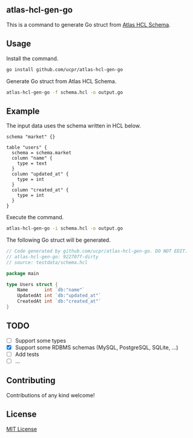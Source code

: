## atlas-hcl-gen-go

This is a command to generate Go struct from [Atlas HCL Schema](https://atlasgo.io/atlas-schema/hcl).

## Usage

Install the command.

```sh
go install github.com/ucpr/atlas-hcl-gen-go
```

Generate Go struct from Atlas HCL Schema.

```sh
atlas-hcl-gen-go -f schema.hcl -o output.go
```

## Example

The input data uses the schema written in HCL below.

```hcl:schema.hcl
schema "market" {}

table "users" {
  schema = schema.market
  column "name" {
    type = text
  }
  column "updated_at" {
    type = int
  }
  column "created_at" {
    type = int
  }
}
```

Execute the command.

```sh
atlas-hcl-gen-go -i schema.hcl -o output.go
```

The following Go struct will be generated.

```go:output.go
// Code generated by github.com/ucpr/atlas-hcl-gen-go. DO NOT EDIT.
// atlas-hcl-gen-go: 922707f-dirty
// source: testdata/schema.hcl

package main

type Users struct {
	Name      int `db:"name"`
	UpdatedAt int `db:"updated_at"`
	CreatedAt int `db:"created_at"`
}
```


## TODO

- [ ] Support some types
- [x] Support some RDBMS schemas (MySQL, PostgreSQL, SQLite, ...)
- [ ] Add tests
- [ ] ...

## Contributing

Contributions of any kind welcome!

## License

[MIT License](LICENSE)
